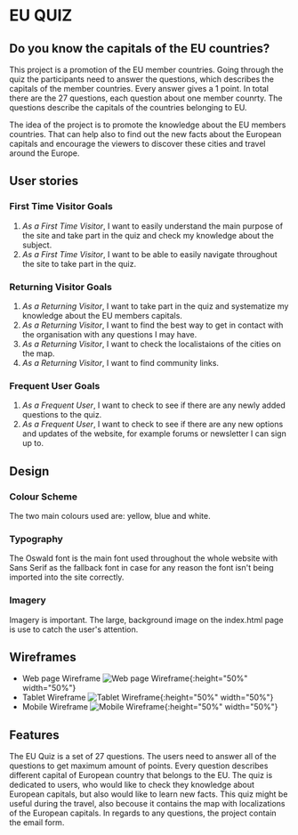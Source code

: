 # EU QUIZ
## Do you know the capitals of the EU countries?

This project is a promotion of the EU member countries. Going through the quiz the participants need to answer the questions, which describes the capitals of the member countries. Every answer gives a 1 point. In total there are the 27 questions, each question about one member counrty. The questions describe the capitals of the countries belonging to EU. 

The idea of the project is to promote the knowledge about the EU members countries. That can help also to find out the new facts about the European capitals and encourage the viewers to discover these cities and travel around the Europe. 

## User stories
### First Time Visitor Goals
1. *As a First Time Visitor*, I want to easily understand the main purpose of the site and take part in the quiz and check my knowledge about the subject. 
2. *As a First Time Visitor*, I want to be able to easily navigate throughout the site to take part in the quiz.
### Returning Visitor Goals
1. *As a Returning Visitor*, I want to take part in the quiz and systematize my knowledge about the EU members capitals. 
2. *As a Returning Visitor*, I want to find the best way to get in contact with the organisation with any questions I may have.
3. *As a Returning Visitor*, I want to check the localistaions of the cities on the map.  
4. *As a Returning Visitor*, I want to find community links.
### Frequent User Goals
1. *As a Frequent User*, I want to check to see if there are any newly added questions to the quiz.
2. *As a Frequent User*, I want to check to see if there are any new options and updates of the website, for example forums or newsletter I can sign up to. 
## Design
### Colour Scheme
The two main colours used are: yellow, blue and white.
### Typography
The Oswald font is the main font used throughout the whole website with Sans Serif as the fallback font in case for any reason the font isn't being imported into the site correctly. 
### Imagery
Imagery is important. The large, background image on the index.html page is use to catch the user's attention. 
## Wireframes
* Web page Wireframe 
 ![Web page Wireframe](/images/wireframes/EUQuiz_WebPage.png){:height="50%" width="50%"}
* Tablet Wireframe 
 ![Tablet Wireframe](/images/wireframes/EUQuiz_Ipad.png){:height="50%" width="50%"}
* Mobile Wireframe 
 ![Mobile Wireframe](/images/wireframes/EUQuiz_Iphone.png){:height="50%" width="50%"}
## Features
The EU Quiz is a set of 27 questions. The users need to answer all of the questions to get maximum amount of points. Every question describes different capital of European country that belongs to the EU. The quiz is dedicated to users, who would like to check they knowledge about European capitals, but also would like to learn new facts. This quiz might be useful during the travel, also becouse it contains the map with localizations of the European capitals. In regards to any questions, the project contain the email form. 



